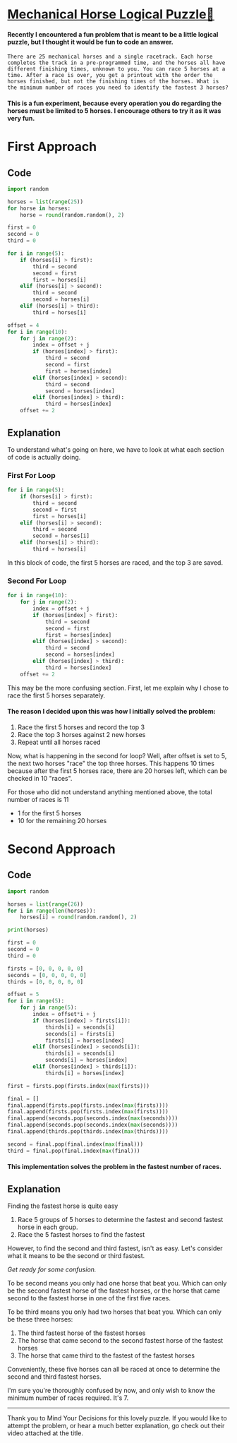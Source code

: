 # [Mechanical Horse Logical Puzzle🔗](https://www.youtube.com/watch?v=i-xqRDwpilM)

#### Recently I encountered a fun problem that is meant to be a little logical puzzle, but I thought it would be fun to code an answer.

```
There are 25 mechanical horses and a single racetrack. Each horse completes the track in a pre-programmed time, and the horses all have different finishing times, unknown to you. You can race 5 horses at a time. After a race is over, you get a printout with the order the horses finished, but not the finishing times of the horses. What is the minimum number of races you need to identify the fastest 3 horses?
```

#### This is a fun experiment, because every operation you do regarding the horses must be limited to 5 horses. I encourage others to try it as it was very fun.

# First Approach

## Code

```python
import random

horses = list(range(25))
for horse in horses:
    horse = round(random.random(), 2)

first = 0
second = 0
third = 0

for i in range(5):
    if (horses[i] > first):
        third = second
        second = first
        first = horses[i]
    elif (horses[i] > second):
        third = second
        second = horses[i]
    elif (horses[i] > third):
        third = horses[i]

offset = 4
for i in range(10):
    for j in range(2):
        index = offset + j
        if (horses[index] > first):
            third = second
            second = first
            first = horses[index]
        elif (horses[index] > second):
            third = second
            second = horses[index]
        elif (horses[index] > third):
            third = horses[index]
    offset += 2
```

## Explanation

To understand what's going on here, we have to look at what each section of code is actually doing. 

### First For Loop
```python
for i in range(5):
    if (horses[i] > first):
        third = second
        second = first
        first = horses[i]
    elif (horses[i] > second):
        third = second
        second = horses[i]
    elif (horses[i] > third):
        third = horses[i]
```
In this block of code, the first 5 horses are raced, and the top 3 are saved.

### Second For Loop

```python
for i in range(10):
    for j in range(2):
        index = offset + j
        if (horses[index] > first):
            third = second
            second = first
            first = horses[index]
        elif (horses[index] > second):
            third = second
            second = horses[index]
        elif (horses[index] > third):
            third = horses[index]
    offset += 2
```
This may be the more confusing section. First, let me explain why I chose to race the first 5 horses separately.

#### The reason I decided upon this was how I initially solved the problem:

1. Race the first 5 horses and record the top 3
1. Race the top 3 horses against 2 new horses
1. Repeat until all horses raced

Now, what is happening in the second for loop? Well, after offset is set to 5, the next two horses "race" the top three horses. This happens 10 times because after the first 5 horses race, there are 20 horses left, which can be checked in 10 "races".

For those who did not understand anything mentioned above, the total number of races is 11

- 1 for the first 5 horses
- 10 for the remaining 20 horses

# Second Approach

## Code

```python
import random

horses = list(range(26))
for i in range(len(horses)):
    horses[i] = round(random.random(), 2)

print(horses)

first = 0
second = 0
third = 0

firsts = [0, 0, 0, 0, 0]
seconds = [0, 0, 0, 0, 0]
thirds = [0, 0, 0, 0, 0]

offset = 5
for i in range(5):
    for j in range(5):
        index = offset*i + j
        if (horses[index] > firsts[i]):
            thirds[i] = seconds[i]
            seconds[i] = firsts[i]
            firsts[i] = horses[index]
        elif (horses[index] > seconds[i]):
            thirds[i] = seconds[i]
            seconds[i] = horses[index]
        elif (horses[index] > thirds[i]):
            thirds[i] = horses[index]

first = firsts.pop(firsts.index(max(firsts)))

final = []
final.append(firsts.pop(firsts.index(max(firsts))))
final.append(firsts.pop(firsts.index(max(firsts))))
final.append(seconds.pop(seconds.index(max(seconds))))
final.append(seconds.pop(seconds.index(max(seconds))))
final.append(thirds.pop(thirds.index(max(thirds))))

second = final.pop(final.index(max(final)))
third = final.pop(final.index(max(final)))
```

#### This implementation solves the problem in the fastest number of races.

## Explanation

Finding the fastest horse is quite easy
1. Race 5 groups of 5 horses to determine the fastest and second fastest horse in each group.
1. Race the 5 fastest horses to find the fastest

However, to find the second and third fastest, isn't as easy. Let's consider what it means to be the second or third fastest.

*Get ready for some confusion.*

To be second means you only had one horse that beat you. Which can only be the second fastest horse of the fastest horses, or the horse that came second to the fastest horse in one of the first five races.

To be third means you only had two horses that beat you. Which can only be these three horses:
1. The third fastest horse of the fastest horses
1. The horse that came second to the second fastest horse of the fastest horses
1. The horse that came third to the fastest of the fastest horses

Conveniently, these five horses can all be raced at once to determine the second and third fastest horses.

I'm sure you're thoroughly confused by now, and only wish to know the minimum number of races required. It's 7.

---

Thank you to Mind Your Decisions for this lovely puzzle. If you would like to attempt the problem, or hear a much better explanation, go check out their video attached at the title.
